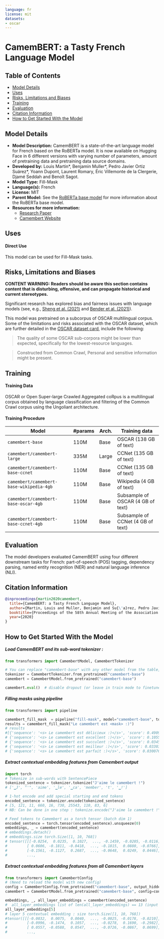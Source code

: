 ```yaml
---
language: fr
license: mit
datasets:
- oscar
---
```


# CamemBERT: a Tasty French Language Model

## Table of Contents
- [Model Details](#model-details)
- [Uses](#uses)
- [Risks, Limitations and Biases](#risks-limitations-and-biases)
- [Training](#training)
- [Evaluation](#evaluation)
- [Citation Information](#citation-information)
- [How to Get Started With the Model](#how-to-get-started-with-the-model)


## Model Details
- **Model Description:**
CamemBERT is a state-of-the-art language model for French based on the RoBERTa model.
It is now available on Hugging Face in 6 different versions with varying number of parameters, amount of pretraining data and pretraining data source domains.
- **Developed by:**  Louis Martin\*, Benjamin Muller\*, Pedro Javier Ortiz Suárez\*, Yoann Dupont, Laurent Romary, Éric Villemonte de la Clergerie, Djamé Seddah and Benoît Sagot.
- **Model Type:** Fill-Mask
- **Language(s):** French
- **License:** MIT
- **Parent Model:** See the [RoBERTa base model](https://huggingface.co/roberta-base) for more information about the RoBERTa   base model.
- **Resources for more information:**
	- [Research Paper](https://arxiv.org/abs/1911.03894)
  - [Camembert Website](https://camembert-model.fr/)
  
  
## Uses

#### Direct Use

This model can be used for Fill-Mask tasks.


## Risks, Limitations and Biases
**CONTENT WARNING: Readers should be aware this section contains content that is disturbing, offensive, and can propagate historical and current stereotypes.**

Significant research has explored bias and fairness issues with language models (see, e.g., [Sheng et al. (2021)](https://aclanthology.org/2021.acl-long.330.pdf) and [Bender et al. (2021)](https://dl.acm.org/doi/pdf/10.1145/3442188.3445922)).

This model was pretrained on a subcorpus of OSCAR multilingual corpus. Some of the limitations and risks associated with the OSCAR dataset, which are further detailed in the [OSCAR dataset card](https://huggingface.co/datasets/oscar), include the following: 

> The quality of some OSCAR sub-corpora might be lower than expected, specifically for the lowest-resource languages.

> Constructed from Common Crawl, Personal and sensitive information might be present.



## Training


#### Training Data
OSCAR or Open Super-large Crawled Aggregated coRpus is a multilingual corpus obtained by language classification and filtering of the Common Crawl corpus using the Ungoliant architecture.


#### Training Procedure

| Model                          | #params                        | Arch. | Training data                     |
|--------------------------------|--------------------------------|-------|-----------------------------------|
| `camembert-base` | 110M   | Base  | OSCAR (138 GB of text)            |
| `camembert/camembert-large`              | 335M    | Large | CCNet (135 GB of text)            |
| `camembert/camembert-base-ccnet`         | 110M    | Base  | CCNet (135 GB of text)            |
| `camembert/camembert-base-wikipedia-4gb` | 110M    | Base  | Wikipedia (4 GB of text)          |
| `camembert/camembert-base-oscar-4gb`     | 110M    | Base  | Subsample of OSCAR (4 GB of text) |
| `camembert/camembert-base-ccnet-4gb`     | 110M    | Base  | Subsample of CCNet (4 GB of text) |

## Evaluation


The model developers evaluated CamemBERT using four different downstream tasks for French: part-of-speech (POS) tagging, dependency parsing, named entity recognition (NER) and natural language inference (NLI).



## Citation Information

```bibtex
@inproceedings{martin2020camembert,
  title={CamemBERT: a Tasty French Language Model},
  author={Martin, Louis and Muller, Benjamin and Su{\'a}rez, Pedro Javier Ortiz and Dupont, Yoann and Romary, Laurent and de la Clergerie, {\'E}ric Villemonte and Seddah, Djam{\'e} and Sagot, Beno{\^\i}t},
  booktitle={Proceedings of the 58th Annual Meeting of the Association for Computational Linguistics},
  year={2020}
}
```

## How to Get Started With the Model

##### Load CamemBERT and its sub-word tokenizer :
```python
from transformers import CamembertModel, CamembertTokenizer

# You can replace "camembert-base" with any other model from the table, e.g. "camembert/camembert-large".
tokenizer = CamembertTokenizer.from_pretrained("camembert-base")
camembert = CamembertModel.from_pretrained("camembert-base")

camembert.eval()  # disable dropout (or leave in train mode to finetune)

```

##### Filling masks using pipeline 
```python
from transformers import pipeline 

camembert_fill_mask  = pipeline("fill-mask", model="camembert-base", tokenizer="camembert-base")
results = camembert_fill_mask("Le camembert est <mask> :)")
# results
#[{'sequence': '<s> Le camembert est délicieux :)</s>', 'score': 0.4909103214740753, 'token': 7200},
# {'sequence': '<s> Le camembert est excellent :)</s>', 'score': 0.10556930303573608, 'token': 2183}, 
# {'sequence': '<s> Le camembert est succulent :)</s>', 'score': 0.03453315049409866, 'token': 26202}, 
# {'sequence': '<s> Le camembert est meilleur :)</s>', 'score': 0.03303130343556404, 'token': 528}, 
# {'sequence': '<s> Le camembert est parfait :)</s>', 'score': 0.030076518654823303, 'token': 1654}]

```

##### Extract contextual embedding features from Camembert output 
```python
import torch
# Tokenize in sub-words with SentencePiece
tokenized_sentence = tokenizer.tokenize("J'aime le camembert !")
# ['▁J', "'", 'aime', '▁le', '▁ca', 'member', 't', '▁!'] 

# 1-hot encode and add special starting and end tokens 
encoded_sentence = tokenizer.encode(tokenized_sentence)
# [5, 121, 11, 660, 16, 730, 25543, 110, 83, 6] 
# NB: Can be done in one step : tokenize.encode("J'aime le camembert !")

# Feed tokens to Camembert as a torch tensor (batch dim 1)
encoded_sentence = torch.tensor(encoded_sentence).unsqueeze(0)
embeddings, _ = camembert(encoded_sentence)
# embeddings.detach()
# embeddings.size torch.Size([1, 10, 768])
# tensor([[[-0.0254,  0.0235,  0.1027,  ..., -0.1459, -0.0205, -0.0116],
#         [ 0.0606, -0.1811, -0.0418,  ..., -0.1815,  0.0880, -0.0766],
#         [-0.1561, -0.1127,  0.2687,  ..., -0.0648,  0.0249,  0.0446],
#         ...,
```

##### Extract contextual embedding features from all Camembert layers
```python
from transformers import CamembertConfig
# (Need to reload the model with new config)
config = CamembertConfig.from_pretrained("camembert-base", output_hidden_states=True)
camembert = CamembertModel.from_pretrained("camembert-base", config=config)

embeddings, _, all_layer_embeddings = camembert(encoded_sentence)
#  all_layer_embeddings list of len(all_layer_embeddings) == 13 (input embedding layer + 12 self attention layers)
all_layer_embeddings[5]
# layer 5 contextual embedding : size torch.Size([1, 10, 768])
#tensor([[[-0.0032,  0.0075,  0.0040,  ..., -0.0025, -0.0178, -0.0210],
#         [-0.0996, -0.1474,  0.1057,  ..., -0.0278,  0.1690, -0.2982],
#         [ 0.0557, -0.0588,  0.0547,  ..., -0.0726, -0.0867,  0.0699],
#         ...,
```

